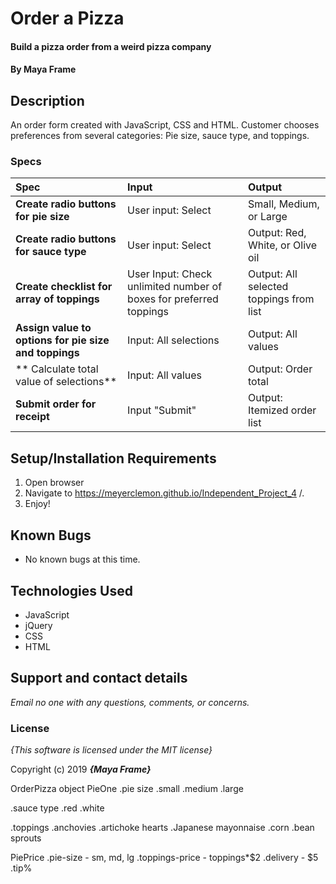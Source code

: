 # Order a Pizza

#### Build a pizza order from a weird pizza company

#### By **Maya Frame**

## Description

An order form created with JavaScript, CSS and HTML. Customer chooses preferences from several categories:
Pie size, sauce type, and toppings.

### Specs

| Spec | Input | Output |
| :-------------     | :------------- | :------------- |
| **Create radio buttons for pie size** | User input: Select | Small, Medium, or Large |
| **Create radio buttons for sauce type** | User input: Select | Output: Red, White, or Olive oil |
| **Create checklist for array of toppings**| User Input: Check unlimited number of boxes for preferred toppings | Output: All selected toppings from list  |
| **Assign value to options for pie size and toppings**| Input: All selections | Output: All values |
| ** Calculate total value of selections** | Input: All values  | Output: Order total |
| **Submit order for receipt**| Input "Submit" | Output: Itemized order list |

## Setup/Installation Requirements

1. Open browser
2. Navigate to https://meyerclemon.github.io/Independent_Project_4  /.
3. Enjoy!

## Known Bugs
* No known bugs at this time.

## Technologies Used
  * JavaScript
  * jQuery
  * CSS
  * HTML
## Support and contact details

_Email no one with any questions, comments, or concerns._

### License

*{This software is licensed under the MIT license}*

Copyright (c) 2019 **_{Maya Frame}_**

OrderPizza object
  PieOne
  .pie size
    .small
    .medium
    .large

  .sauce type
    .red
    .white

  .toppings
    .anchovies
    .artichoke hearts
    .Japanese mayonnaise
    .corn
    .bean sprouts

  PiePrice
    .pie-size - sm, md, lg
    .toppings-price - toppings*$2
    .delivery - $5
    .tip%

